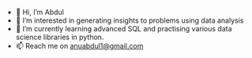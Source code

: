 - 👋 Hi, I’m Abdul
- 👀 I’m interested in generating insights to problems using data analysis
- 🌱 I’m currently learning advanced SQL and practising various data science libraries in python.
- 📫 Reach me on anuabdul1@gmail.com

<!---
abduljepg/abduljepg is a ✨ special ✨ repository because its `README.md` (this file) appears on your GitHub profile.
You can click the Preview link to take a look at your changes.
--->
